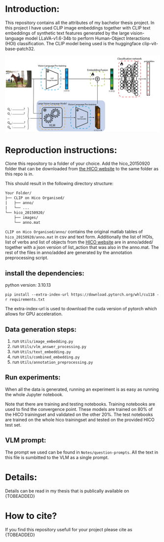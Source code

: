 # Introduction:
This repository contains all the attributes of my bachelor thesis project. In this project I have used CLIP image embeddings together with CLIP text embeddings of synthetic text features generated by the large vision-language model LLaVA-v1.6-34b to perform Human-Object Interactions (HOI) classification. The CLIP model being used is the huggingface clip-vit-base-patch32.

![alt text](assets/model_diagram.png)

# Reproduction instructions:
Clone this repository to a folder of your choice. Add the hico_20150920 folder that can be downloaded from [the HICO website](https://websites.umich.edu/~ywchao/hico/) to the same folder as this repo is in.

This should result in the following directory structure:
```
Your Folder/
├── CLIP on Hico Organised/
|   ├── anno/
|   └── ...
└── hico_20150920/
    ├── images/
    └── anno.mat
```
`CLIP on Hico Organised/anno/` contains the original matlab tables of `hico_20150920/anno.mat` in csv and text form. Additionally the list of HOIs, list of verbs and list of objects from the [HICO website](https://websites.umich.edu/~ywchao/hico/) are in anno/added/ together with a json version of list_action that was also in the anno.mat. The rest of the files in anno/added are generated by the annotation preprocessing script.

## install the dependencies:
python version: 3.10.13

```
pip install --extra-index-url https://download.pytorch.org/whl/cu118 -r requirements.txt
```
The extra-index-url is used to download the cuda version of pytorch which allows for GPU acceleration.

## Data generation steps:
1. run `Utils/image_embedding.py`
2. run `Utils/vlm_answer_processing.py`
3. run `Utils/text_embedding.py`
4. run `Utils/combined_embedding.py`
5. run `Utils/annotation_preprocessing.py`

## Run experiments:
When all the data is generated, running an experiment is as easy as running the whole Jupyter notebook.

Note that there are training and testing notebooks. Training notebooks are used to find the convergence point. These models are trained on 80% of the HICO trainingset and validated on the other 20%. The test notebooks are trained on the whole hico trainingset and tested on the provided HICO test set.

## VLM prompt:
The prompt we used can be found in `Notes/question-prompts`. All the text in this file is sumbitted to the VLM as a single prompt.

# Details:
Details can be read in my thesis that is publically available on {TOBEADDED}

# How to cite?
If you find this repository usefull for your project please cite as {TOBEADDED}

